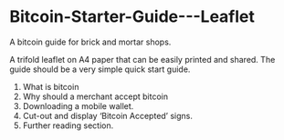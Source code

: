 # Bitcoin-Starter-Guide---Leaflet
A bitcoin guide for brick and mortar shops.

A trifold leaflet on A4 paper that can be easily printed
and shared. The guide should be a very simple quick start guide. 
1. What is bitcoin 
2. Why should a merchant accept bitcoin 
3. Downloading a mobile wallet.
4. Cut-out and display ‘Bitcoin Accepted’ signs. 
5. Further reading section. 
